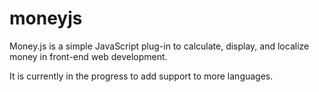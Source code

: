 moneyjs
=======

Money.js is a simple JavaScript plug-in to calculate, display, and localize money in front-end web development.

It is currently in the progress to add support to more languages.